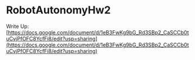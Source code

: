 # RobotAutonomyHw2

Write Up: [https://docs.google.com/document/d/1eB3FwKg9bG_Rd3SBp2_CaSCCb0tuCvjPfOFC8YcfFi8/edit?usp=sharing](https://docs.google.com/document/d/1eB3FwKg9bG_Rd3SBp2_CaSCCb0tuCvjPfOFC8YcfFi8/edit?usp=sharing)